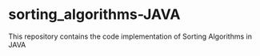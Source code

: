 # sorting_algorithms-JAVA
This repository contains the code implementation of Sorting Algorithms in JAVA
